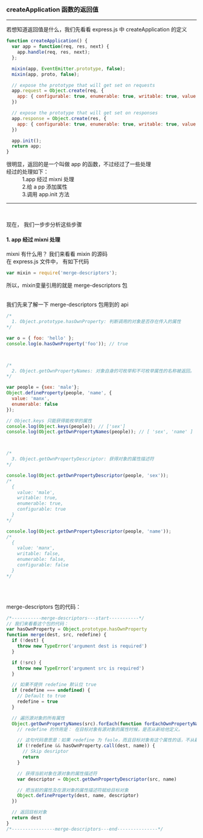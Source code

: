 ### createApplication 函数的返回值
---

若想知道返回值是什么，我们先看看 express.js 中 createApplication 的定义
```javascript
function createApplication() {
  var app = function(req, res, next) {
    app.handle(req, res, next);
  };

  mixin(app, EventEmitter.prototype, false);
  mixin(app, proto, false);

  // expose the prototype that will get set on requests
  app.request = Object.create(req, {
    app: { configurable: true, enumerable: true, writable: true, value: app }
  })

  // expose the prototype that will get set on responses
  app.response = Object.create(res, {
    app: { configurable: true, enumerable: true, writable: true, value: app }
  })

  app.init();
  return app;
}
```

很明显，返回的是一个叫做 app 的函数，不过经过了一些处理 <br />
经过的处理如下：<br />
    &emsp;&emsp;&emsp;1.app 经过 mixni 处理<br/>
    &emsp;&emsp;&emsp;2.给 a
    pp 添加属性<br />
    &emsp;&emsp;&emsp;3.调用 app.init 方法 <br />


---
<br />

现在， 我们一步步分析这些步骤
#### 1. app 经过 mixni 处理
  mixni 有什么用？ 我们来看看 mixin 的源码<br />
  在 express.js 文件中， 有如下代码
  ```javascript
  var mixin = require('merge-descriptors');
  ```
  所以，mixin变量引用的就是 merge-descriptors 包
<br />
<br />

我们先来了解一下 merge-descriptors 包用到的 api
``` javascript
/*
  1. Object.prototype.hasOwnProperty: 判断调用的对象是否存在传入的属性
*/

var o = { foo: 'hello' };
console.log(o.hasOwnProperty('foo')); // true



/*
  2. Object.getOwnPropertyNames: 对象自身的可枚举和不可枚举属性的名称被返回。
*/

var people = {sex: 'male'};
Object.defineProperty(people, 'name', {
  value: 'manx',
  enumerable: false
});

// Object.keys 只能获得能枚举的属性
console.log(Object.keys(people)); // ['sex']
console.log(Object.getOwnPropertyNames(people)); // [ 'sex', 'name' ]



/*
  3. Object.getOwnPropertyDescriptor: 获得对象的属性描述符
*/

console.log(Object.getOwnPropertyDescriptor(people, 'sex'));
/*
  {
    value: 'male',
    writable: true,
    enumerable: true,
    configurable: true 
  }
*/

console.log(Object.getOwnPropertyDescriptor(people, 'name'));
/*
  { 
    value: 'manx',
    writable: false,
    enumerable: false,
    configurable: false 
  }
*/
```

<br />
<br />


merge-descriptors 包的代码：
```javascript
/*-----------merge-descriptors---start-----------*/
// 我们来看看这个包的代码：
var hasOwnProperty = Object.prototype.hasOwnProperty
function merge(dest, src, redefine) {
  if (!dest) {
    throw new TypeError('argument dest is required')
  }

  if (!src) {
    throw new TypeError('argument src is required')
  }

  // 如果不提供 redefine 默认位 true
  if (redefine === undefined) {
    // Default to true
    redefine = true
  }

  // 遍历源对象的所有属性
  Object.getOwnPropertyNames(src).forEach(function forEachOwnPropertyName(name) {
    // redefine 的作用是： 在目标对象有源对象的属性时候，是否从新给他定义。

    // 这句代码意思是：如果 redefine 为 fasle，而且目标对象有这个属性的话，不从新定义 
    if (!redefine && hasOwnProperty.call(dest, name)) {
      // Skip desriptor
      return
    }

    // 获得当前对象在源对象的属性描述符
    var descriptor = Object.getOwnPropertyDescriptor(src, name)

    // 把当前的属性及在源对象的属性描述符赋给目标对象
    Object.defineProperty(dest, name, descriptor)
  })

  // 返回目标对象
  return dest
}
/*----------------merge-descriptors---end---------------*/
```
